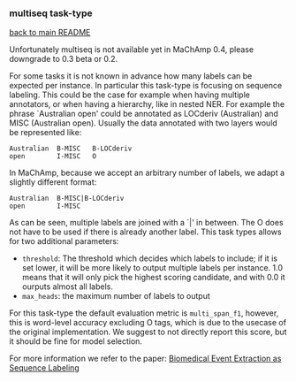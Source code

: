 ### multiseq task-type

[back to main README](../README.md)

Unfortunately multiseq is not available yet in MaChAmp 0.4, please downgrade to 0.3 beta or 0.2.

For some tasks it is not known in advance how many labels can be expected per
instance. In particular this task-type is focusing on sequence labeling. This
could be the case for example when having multiple annotators, or when having
a hierarchy, like in nested NER. For example the phrase `Australian open' could
be annotated as LOCderiv (Australian) and MISC (Australian open). Usually the data
annotated with two layers would be represented like:

```
Australian  B-MISC   B-LOCderiv
open        I-MISC   O
```

In MaChAmp, because we accept an arbitrary number of labels, we adapt a slightly
different format:

```
Australian  B-MISC|B-LOCderiv
open        I-MISC
```

As can be seen, multiple labels are joined with a `|' in between. The O
does not have to be used if there is already another label. This task types
allows for two additional parameters:

* `threshold`: The threshold which decides which labels to include; if it is set lower,
  it will be more likely to output multiple labels per instance. 1.0 means that it will
  only pick the highest scoring candidate, and with 0.0 it ourputs almost all labels.
* `max_heads`: the maximum number of labels to output

For this task-type the default evaluation metric is `multi_span_f1`, however, this is
word-level accuracy excluding O tags, which is due to the usecase of the original
implementation. We suggest to not directly report this score, but it should be fine for
model selection.

For more information we refer to the paper: [Biomedical Event Extraction as
Sequence Labeling](http://robvandergoot.com/doc/beesl.pdf)


